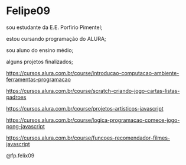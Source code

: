 # Felipe09
sou estudante da E.E. Porfirio Pimentel;

estou cursando programação do ALURA;

sou aluno do ensino médio;

alguns projetos finalizados;

https://cursos.alura.com.br/course/introducao-computacao-ambiente-ferramentas-programacao

https://cursos.alura.com.br/course/scratch-criando-jogo-cartas-listas-padroes

https://cursos.alura.com.br/course/projetos-artisticos-javascript

https://cursos.alura.com.br/course/logica-programacao-comece-jogo-pong-javascript

https://cursos.alura.com.br/course/funcoes-recomendador-filmes-javascript

@fp.felix09
